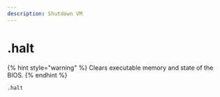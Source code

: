 ```yaml
---
description: Shutdown VM
---
```


# .halt

{% hint style="warning" %}
Clears executable memory and state of the BIOS.
{% endhint %}

```text
.halt
```



